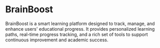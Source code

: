 # BrainBoost
BrainBoost is a smart learning platform designed to track, manage, and enhance users' educational progress. It provides personalized learning paths, real-time progress tracking, and a rich set of tools to support continuous improvement and academic success.

